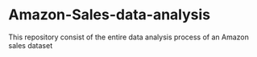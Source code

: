 # Amazon-Sales-data-analysis
This repository consist of the entire data analysis process of an Amazon sales dataset
